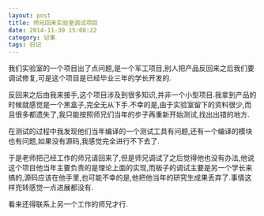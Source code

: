 ```yaml
---
layout: post
title: 师兄回来实验室调试项目
date: 2014-11-30 15:08:22 
category: 记事
tags: 日记
---
```


我们实验室的一个项目出了点问题,是一个军工项目,别人把产品反回来之后我们要调试修复,可是这个项目是已经毕业三年的学长开发的.

反回来之后由我来接手,这个项目涉及到很多知识,并非一个小型项目.我拿到产品的时候就感觉是一个黑盒子,完全无从下手.不幸的是,由于实验室留下的资料很少,而且很多都遗失了,我只能按照师兄们当年的步子再重新开始测试,找出出错的地方.

在测试的过程中我发现他们当年编译的一个测试工具有问题,还有一个编译的模块也有问题,如果没有源码,我感觉完全进行不下去了.

于是老师把己经工作的师兄请回来了,但是师兄调试了之后觉得他也没有办法,他说这个项目他当年主要负责的是理论上面的实现,而板子的调试主要是另一个学长来搞的,源码应该在他手里,也可能不幸的是,他把他当年的研究生成果丢弃了.事情这样兜转感觉一点进展都没有.

看来还得联系上另一个工作的师兄才行.


